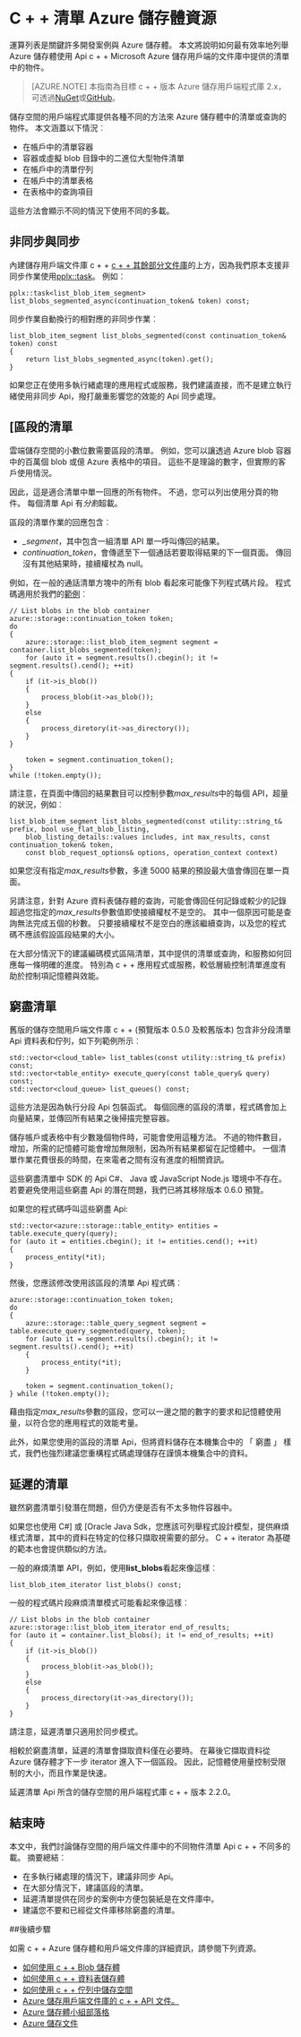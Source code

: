 <properties
    pageTitle="清單與 Microsoft Azure 儲存用戶端的文件庫的 Azure 儲存體資源 c + + |Microsoft Azure"
    description="瞭解如何使用 Microsoft Azure 儲存用戶端文件庫中 c + + 清單 Api 列舉容器、 二進位大型物件、 佇列、 表格和項目。"
    documentationCenter=".net"
    services="storage"
    authors="dineshmurthy"
    manager="jahogg"
    editor="tysonn"/>
<tags
    ms.service="storage"
    ms.workload="storage"
    ms.tgt_pltfrm="na"
    ms.devlang="na"
    ms.topic="article"
    ms.date="10/18/2016"
    ms.author="dineshm"/>

# <a name="list-azure-storage-resources-in-c"></a>C + + 清單 Azure 儲存體資源

運算列表是關鍵許多開發案例與 Azure 儲存體。 本文將說明如何最有效率地列舉 Azure 儲存體使用 Api c + + Microsoft Azure 儲存用戶端的文件庫中提供的清單中的物件。

>[AZURE.NOTE] 本指南為目標 c + + 版本 Azure 儲存用戶端程式庫 2.x，可透過[NuGet](http://www.nuget.org/packages/wastorage)或[GitHub](https://github.com/Azure/azure-storage-cpp)。

儲存空間的用戶端程式庫提供各種不同的方法來 Azure 儲存體中的清單或查詢的物件。 本文涵蓋以下情況︰

-   在帳戶中的清單容器
-   容器或虛擬 blob 目錄中的二進位大型物件清單
-   在帳戶中的清單佇列
-   在帳戶中的清單表格
-   在表格中的查詢項目

這些方法會顯示不同的情況下使用不同的多載。

## <a name="asynchronous-versus-synchronous"></a>非同步與同步

內建儲存用戶端文件庫 c + + [c + + 其餘部分文件庫](https://github.com/Microsoft/cpprestsdk)的上方，因為我們原本支援非同步作業使用[pplx::task](http://microsoft.github.io/cpprestsdk/classpplx_1_1task.html)。 例如︰

    pplx::task<list_blob_item_segment> list_blobs_segmented_async(continuation_token& token) const;

同步作業自動換行的相對應的非同步作業︰

    list_blob_item_segment list_blobs_segmented(const continuation_token& token) const
    {
        return list_blobs_segmented_async(token).get();
    }

如果您正在使用多執行緒處理的應用程式或服務，我們建議直接，而不是建立執行緒使用非同步 Api，撥打嚴重影響您的效能的 Api 同步處理。

## <a name="segmented-listing"></a>[區段的清單

雲端儲存空間的小數位數需要區段的清單。 例如，您可以讓透過 Azure blob 容器中的百萬個 blob 或億 Azure 表格中的項目。 這些不是理論的數字，但實際的客戶使用情況。

因此，這是適合清單中單一回應的所有物件。 不過，您可以列出使用分頁的物件。 每個清單 Api 有*分割*超載。

區段的清單作業的回應包含︰

-   <i>_segment</i>，其中包含一組清單 API 單一呼叫傳回的結果。
-   *continuation_token*，會傳遞至下一個通話若要取得結果的下一個頁面。 傳回沒有其他結果時，接續權杖為 null。

例如，在一般的通話清單方塊中的所有 blob 看起來可能像下列程式碼片段。 程式碼適用於我們的[範例](https://github.com/Azure/azure-storage-cpp/blob/master/Microsoft.WindowsAzure.Storage/samples/BlobsGettingStarted/Application.cpp)︰

    // List blobs in the blob container
    azure::storage::continuation_token token;
    do
    {
        azure::storage::list_blob_item_segment segment = container.list_blobs_segmented(token);
        for (auto it = segment.results().cbegin(); it != segment.results().cend(); ++it)
    {
        if (it->is_blob())
        {
            process_blob(it->as_blob());
        }
        else
        {
            process_diretory(it->as_directory());
        }
    }

        token = segment.continuation_token();
    }
    while (!token.empty());

請注意，在頁面中傳回的結果數目可以控制參數*max_results*中的每個 API，超量的狀況，例如︰

    list_blob_item_segment list_blobs_segmented(const utility::string_t& prefix, bool use_flat_blob_listing,
        blob_listing_details::values includes, int max_results, const continuation_token& token,
        const blob_request_options& options, operation_context context)

如果您沒有指定*max_results*參數，多達 5000 結果的預設最大值會傳回在單一頁面。

另請注意，針對 Azure 資料表儲存體的查詢，可能會傳回任何記錄或較少的記錄超過您指定的*max_results*參數值即使接續權杖不是空的。 其中一個原因可能是查詢無法完成五個的秒數。 只要接續權杖不是空白的應該繼續查詢，以及您的程式碼不應該假設區段結果的大小。

在大部分情況下的建議編碼模式區隔清單，其中提供的清單或查詢，和服務如何回應每一條明確的進度。 特別為 c + + 應用程式或服務，較低層級控制清單進度有助於控制項記憶體與效能。

## <a name="greedy-listing"></a>窮盡清單

舊版的儲存空間用戶端文件庫 c + + (預覽版本 0.5.0 及較舊版本) 包含非分段清單 Api 資料表和佇列，如下列範例所示︰

    std::vector<cloud_table> list_tables(const utility::string_t& prefix) const;
    std::vector<table_entity> execute_query(const table_query& query) const;
    std::vector<cloud_queue> list_queues() const;

這些方法是因為執行分段 Api 包裝函式。 每個回應的區段的清單，程式碼會加上向量結果，並傳回所有結果之後掃描完整容器。

儲存帳戶或表格中有少數幾個物件時，可能會使用這種方法。 不過的物件數目，增加，所需的記憶體可能會增加無限制，因為所有結果都留在記憶體中。 一個清單作業花費很長的時間，在來電者之間有沒有進度的相關資訊。

這些窮盡清單中 SDK 的 Api C#、 Java 或 JavaScript Node.js 環境中不存在。 若要避免使用這些窮盡 Api 的潛在問題，我們已將其移除版本 0.6.0 預覽。

如果您的程式碼呼叫這些窮盡 Api:

    std::vector<azure::storage::table_entity> entities = table.execute_query(query);
    for (auto it = entities.cbegin(); it != entities.cend(); ++it)
    {
        process_entity(*it);
    }

然後，您應該修改使用該區段的清單 Api 程式碼︰

    azure::storage::continuation_token token;
    do
    {
        azure::storage::table_query_segment segment = table.execute_query_segmented(query, token);
        for (auto it = segment.results().cbegin(); it != segment.results().cend(); ++it)
        {
            process_entity(*it);
        }

        token = segment.continuation_token();
    } while (!token.empty());

藉由指定*max_results*參數的區段，您可以一邊之間的數字的要求和記憶體使用量，以符合您的應用程式的效能考量。

此外，如果您使用的區段的清單 Api，但將資料儲存在本機集合中的 「 窮盡 」 樣式，我們也強烈建議您重構程式碼處理儲存在謹慎本機集合中的資料。

## <a name="lazy-listing"></a>延遲的清單

雖然窮盡清單引發潛在問題，但仍方便是否有不太多物件容器中。

如果您也使用 C#] 或 [Oracle Java Sdk，您應該可列舉程式設計模型，提供麻煩樣式清單，其中的資料在特定的位移只擷取視需要的部分。 C + + iterator 為基礎的範本也會提供類似的方法。

一般的麻煩清單 API，例如，使用**list_blobs**看起來像這樣︰

    list_blob_item_iterator list_blobs() const;

一般的程式碼片段麻煩清單模式可能看起來像這樣︰

    // List blobs in the blob container
    azure::storage::list_blob_item_iterator end_of_results;
    for (auto it = container.list_blobs(); it != end_of_results; ++it)
    {
        if (it->is_blob())
        {
            process_blob(it->as_blob());
        }
        else
        {
            process_directory(it->as_directory());
        }
    }

請注意，延遲清單只適用於同步模式。

相較於窮盡清單，延遲的清單會擷取資料僅在必要時。 在幕後它擷取資料從 Azure 儲存體才下一步 iterator 進入下一個區段。 因此，記憶體使用量控制受限制的大小，而且作業是快速。

延遲清單 Api 所含的儲存空間的用戶端程式庫 c + + 版本 2.2.0。

## <a name="conclusion"></a>結束時

本文中，我們討論儲存空間的用戶端文件庫中的不同物件清單 Api c + + 不同多的載。 摘要總結︰

-   在多執行緒處理的情況下，建議非同步 Api。
-   在大部分情況下，建議區段的清單。
-   延遲清單提供在同步的案例中方便包裝紙是在文件庫中。
-   建議您不要和已經從文件庫移除窮盡的清單。

##<a name="next-steps"></a>後續步驟

如需 c + + Azure 儲存體和用戶端文件庫的詳細資訊，請參閱下列資源。

-   [如何使用 c + + Blob 儲存體](storage-c-plus-plus-how-to-use-blobs.md)
-   [如何使用 c + + 資料表儲存體](storage-c-plus-plus-how-to-use-tables.md)
-   [如何使用 c + + 佇列中儲存空間](storage-c-plus-plus-how-to-use-queues.md)
-   [Azure 儲存用戶端文件庫的 c + + API 文件。](http://azure.github.io/azure-storage-cpp/)
-   [Azure 儲存體小組部落格](http://blogs.msdn.com/b/windowsazurestorage/)
-   [Azure 儲存文件](https://azure.microsoft.com/documentation/services/storage/)
